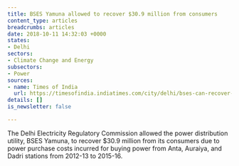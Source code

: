 ```yaml
---
title: BSES Yamuna allowed to recover $30.9 million from consumers
content_type: articles
breadcrumbs: articles
date: 2018-10-11 14:32:03 +0000
states:
- Delhi
sectors:
- Climate Change and Energy
subsectors:
- Power
sources:
- name: Times of India
  url: https://timesofindia.indiatimes.com/city/delhi/bses-can-recover-230-crore-as-cost-of-power/articleshowprint/66105168.cms
details: []
is_newsletter: false

---
```

The Delhi Electricity Regulatory Commission allowed the power distribution utility, BSES Yamuna, to recover $30.9 million from its consumers due to power purchase costs incurred for buying power from Anta, Auraiya, and Dadri stations from 2012-13 to 2015-16.
